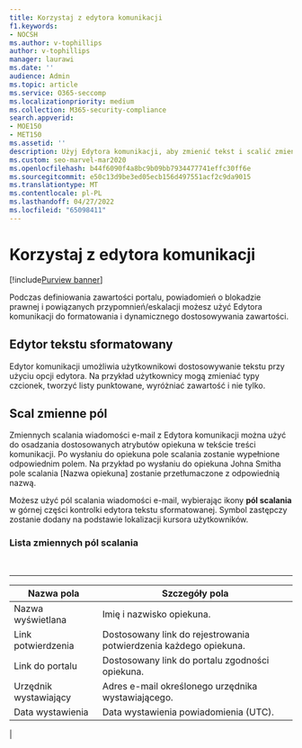 ```yaml
---
title: Korzystaj z edytora komunikacji
f1.keywords:
- NOCSH
ms.author: v-tophillips
author: v-tophillips
manager: laurawi
ms.date: ''
audience: Admin
ms.topic: article
ms.service: O365-seccomp
ms.localizationpriority: medium
ms.collection: M365-security-compliance
search.appverid:
- MOE150
- MET150
ms.assetid: ''
description: Użyj Edytora komunikacji, aby zmienić tekst i scalić zmienne pól podczas formatowania zawartości.
ms.custom: seo-marvel-mar2020
ms.openlocfilehash: b44f6090f4a8bc9b09bb7934477741effc30ff6e
ms.sourcegitcommit: e50c13d9be3ed05ecb156d497551acf2c9da9015
ms.translationtype: MT
ms.contentlocale: pl-PL
ms.lasthandoff: 04/27/2022
ms.locfileid: "65098411"
---
```

# <a name="use-the-communications-editor"></a>Korzystaj z edytora komunikacji

[!include[Purview banner](../includes/purview-rebrand-banner.md)]

Podczas definiowania zawartości portalu, powiadomień o blokadzie prawnej i powiązanych przypomnień/eskalacji możesz użyć Edytora komunikacji do formatowania i dynamicznego dostosowywania zawartości.

## <a name="rich-text-editor"></a>Edytor tekstu sformatowany

Edytor komunikacji umożliwia użytkownikowi dostosowywanie tekstu przy użyciu opcji edytora. Na przykład użytkownicy mogą zmieniać typy czcionek, tworzyć listy punktowane, wyróżniać zawartość i nie tylko.

## <a name="merge-field-variables"></a>Scal zmienne pól

Zmiennych scalania wiadomości e-mail z Edytora komunikacji można użyć do osadzania dostosowanych atrybutów opiekuna w tekście treści komunikacji. Po wysłaniu do opiekuna pole scalania zostanie wypełnione odpowiednim polem. Na przykład po wysłaniu do opiekuna Johna Smitha pole scalania [Nazwa opiekuna] zostanie przetłumaczone z odpowiednią nazwą.

Możesz użyć pól scalania wiadomości e-mail, wybierając ikony **pól scalania** w górnej części kontrolki edytora tekstu sformatowanej. Symbol zastępczy zostanie dodany na podstawie lokalizacji kursora użytkowników.

### <a name="list-of-merge-field-variables"></a>Lista zmiennych pól scalania

<br>

****

|Nazwa pola|Szczegóły pola|
|---|---|
|Nazwa wyświetlana|Imię i nazwisko opiekuna.|
|Link potwierdzenia|Dostosowany link do rejestrowania potwierdzenia każdego opiekuna.|
|Link do portalu|Dostosowany link do portalu zgodności opiekuna.|
|Urzędnik wystawiający|Adres e-mail określonego urzędnika wystawiającego.|
|Data wystawienia|Data wystawienia powiadomienia (UTC).|
|
